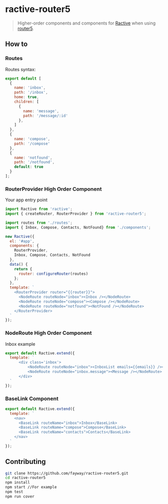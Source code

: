 # ractive-router5

> Higher-order components and components for [Ractive](https://ractive.js.org/) when using [router5](https://github.com/router5/router5).

## How to

### Routes

Routes syntax:

```javascript
export default [
  {
    name: 'inbox',
    path: '/inbox',
    home: true,
    children: [
      {
        name: 'message',
        path: '/message/:id'
      },
    ]
  },
  {
    name: 'compose',
    path: '/compose'
  },
  {
    name: 'notfound',
    path: '/notfound',
    default: true
  }
];
```

### RouterProvider High Order Component

Your app entry point 

```javascript
import Ractive from 'ractive';
import { createRouter, RouterProvider } from 'ractive-router5';

import routes from './routes';
import { Inbox, Compose, Contacts, NotFound} from './components';

new Ractive({
  el: '#app',
  components: {
    RouterProvider,
    Inbox, Compose, Contacts, NotFound
  },
  data() {
    return {
      router: configureRouter(routes)
    };
  },
  template: `
    <RouterProvider router="{{router}}">
      <NodeRoute routeNode="inbox"><Inbox /></NodeRoute>
      <NodeRoute routeNode="compose"><Compose /></NodeRoute>
      <NodeRoute routeNode="notfound"><NotFound /></NodeRoute>
    </RouterProvider>
  `
});
```

### NodeRoute High Order Component

Inbox example

```javascript
export default Ractive.extend({
  template: `
      <div class='inbox'>
          <NodeRoute routeNode="inbox"><InboxList emails={{emails}} /></NodeRoute>
          <NodeRoute routeNode="inbox.message"><Message /></NodeRoute>
      </div>
  `
});
```

### BaseLink Component

```javascript
export default Ractive.extend({
  template: `
    <nav>
      <BaseLink routeName="inbox">Inbox</BaseLink>
      <BaseLink routeName="compose">Compose</BaseLink>
      <BaseLink routeName="contacts">Contacts</BaseLink>
    </nav>
  `
});
```


## Contributing

```sh
git clone https://github.com/fayway/ractive-router5.git
cd ractive-router5
npm install
npm start //For example
npm test
npm run cover
```
